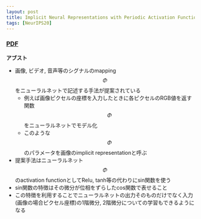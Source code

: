 ```yaml
---
layout: post
title: Implicit Neural Representations with Periodic Activation Functions 
tags: [NeurIPS20]
---
```


### [PDF](https://papers.nips.cc/paper/2020/hash/53c04118df112c13a8c34b38343b9c10-Abstract.html)
**アブスト**
<!-- 
- 非明示的に定義された連続かつ微分可能なシグナルの表現をニューラルネットで記述する方法が出てきている
- しかし既存の非明示的な表現は詳細を捉えることができない
- また, 既存の手法は時間微分・空間微分を正確にモデル化することができない
- 本研究では周期的なactivation functionを用いる手法を提案
-->
- 画像, ビデオ, 音声等のシグナルのmapping $$\Phi$$をニューラルネットで記述する手法が提案されている
  - 例えば画像ピクセルの座標を入力したときに各ピクセルのRGB値を返す関数 $$\Phi$$をニューラルネットでモデル化
  - このような $$\Phi$$のパラメータを画像のimplicit representationと呼ぶ
- 提案手法はニューラルネット $$\Phi$$のactivation functionとしてRelu, tanh等の代わりにsin関数を使う
- sin関数の特徴はその微分が位相をずらしたcos関数で表せること
- この特徴を利用することでニューラルネットの出力そのものだけでなく入力 (画像の場合ピクセル座標)の1階微分, 2階微分についての学習もできるようになる 

